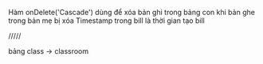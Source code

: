 Hàm onDelete('Cascade') dùng để xóa bản ghi trong bảng con khi bản ghe trong bản mẹ bị xóa
Timestamp trong bill là thời gian tạo bill


/////   

bảng class -> classroom



